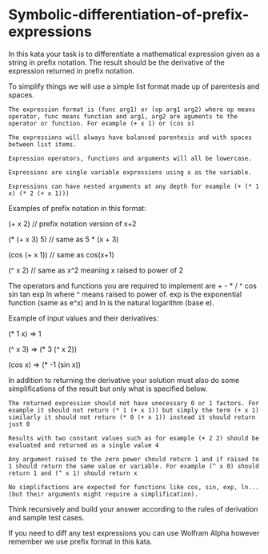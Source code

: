 # Symbolic-differentiation-of-prefix-expressions

In this kata your task is to differentiate a mathematical expression given as a string in prefix notation. The result should be the derivative of the expression returned in prefix notation.

To simplify things we will use a simple list format made up of parentesis and spaces.

    The expression format is (func arg1) or (op arg1 arg2) where op means operator, func means function and arg1, arg2 are aguments to the operator or function. For example (+ x 1) or (cos x)

    The expressions will always have balanced parentesis and with spaces between list items.

    Expression operators, functions and arguments will all be lowercase.

    Expressions are single variable expressions using x as the variable.

    Expressions can have nested arguments at any depth for example (+ (* 1 x) (* 2 (+ x 1)))

Examples of prefix notation in this format:

(+ x 2)        // prefix notation version of x+2

(* (+ x 3) 5)  // same as 5 * (x + 3)

(cos (+ x 1))  // same as cos(x+1)

(^ x 2)        // same as x^2 meaning x raised to power of 2

The operators and functions you are required to implement are + - * / ^ cos sin tan exp ln where ^ means raised to power of. exp is the exponential function (same as e^x) and ln is the natural logarithm (base e).

Example of input values and their derivatives:

(* 1 x) => 1

(^ x 3) => (* 3 (^ x 2))

(cos x) => (* -1 (sin x))

In addition to returning the derivative your solution must also do some simplifications of the result but only what is specified below.

    The returned expression should not have unecessary 0 or 1 factors. For example it should not return (* 1 (+ x 1)) but simply the term (+ x 1) similarly it should not return (* 0 (+ x 1)) instead it should return just 0

    Results with two constant values such as for example (+ 2 2) should be evaluated and returned as a single value 4

    Any argument raised to the zero power should return 1 and if raised to 1 should return the same value or variable. For example (^ x 0) should return 1 and (^ x 1) should return x

    No simplifactions are expected for functions like cos, sin, exp, ln... (but their arguments might require a simplification).

Think recursively and build your answer according to the rules of derivation and sample test cases.

If you need to diff any test expressions you can use Wolfram Alpha however remember we use prefix format in this kata.
